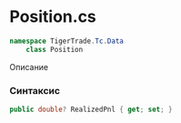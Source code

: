 
# Position.cs
```csharp
namespace TigerTrade.Tc.Data  
    class Position
```

Описание

### Синтаксис
```csharp
public double? RealizedPnl { get; set; }
```
